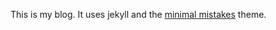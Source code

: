 This is my blog. It uses jekyll and the [minimal mistakes](https://github.com/mmistakes/minimal-mistakes/) theme.